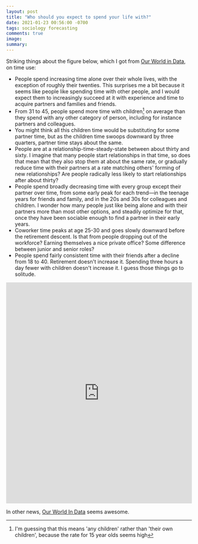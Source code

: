 ```yaml
---
layout: post
title: "Who should you expect to spend your life with?"
date: 2021-01-23 00:56:00 -0700
tags: sociology forecasting
comments: true
image:
summary:
---
```

Striking things about the figure below, which I got from [Our World in Data](https://ourworldindata.org/time-use), on time use:
- People spend increasing time alone over their whole lives, with the exception of roughly their twenties. This surprises me a bit because it seems like people like spending time with other people, and I would expect them to increasingly succeed at it with experience and time to acquire partners and families and friends.
- From 31 to 45, people spend more time with children[^1] on average than they spend with any other category of person, including for instance partners and colleagues.
- You might think all this children time would be substituting for some partner time, but as the children time swoops downward by three quarters, partner time stays about the same.
- People are at a relationship-time-steady-state between about thirty and sixty. I imagine that many people start relationships in that time, so does that mean that they also stop them at about the same rate, or gradually reduce time with their partners at a rate matching others' forming of new relationships? Are people radically less likely to start relationships after about thirty?
- People spend broadly decreasing time with every group except their partner over time, from some early peak for each trend&mdash;in the teenage years for friends and family, and in the 20s and 30s for colleagues and children. I wonder how many people just like being alone and with their partners more than most other options, and steadily optimize for that, once they have been sociable enough to find a partner in their early years.
- Coworker time peaks at age 25-30 and goes slowly downward before the retirement descent. Is that from people dropping out of the workforce? Earning themselves a nice private office? Some difference between junior and senior roles?
- People spend fairly consistent time with their friends after a decline from 18 to 40. Retirement doesn't increase it. Spending three hours a day fewer with children doesn't increase it. I guess those things go to solitude.

<iframe src="https://ourworldindata.org/grapher/time-spent-with-relationships-by-age-us?tab=chart&stackMode=absolute&region=World" loading="lazy" style="width: 100%; height: 600px; border: 0px none;"></iframe>

In other news, [Our World In Data](https://ourworldindata.org/) seems awesome.

[^1]: I'm guessing that this means 'any children' rather than 'their own children', because the rate for 15 year olds seems high
